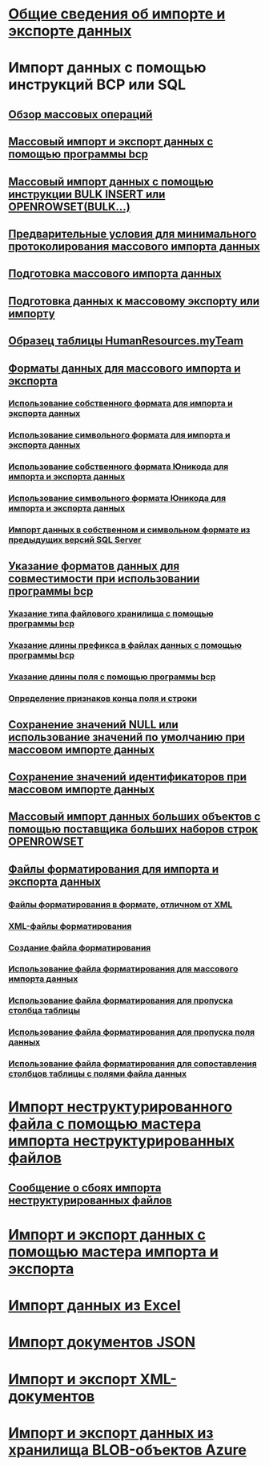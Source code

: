 # [Общие сведения об импорте и экспорте данных](overview-import-export.md)
# Импорт данных с помощью инструкций BCP или SQL
## [Обзор массовых операций](bulk-import-and-export-of-data-sql-server.md)  
## [Массовый импорт и экспорт данных с помощью программы bcp](import-and-export-bulk-data-by-using-the-bcp-utility-sql-server.md)  
## [Массовый импорт данных с помощью инструкции BULK INSERT или OPENROWSET(BULK...)](import-bulk-data-by-using-bulk-insert-or-openrowset-bulk-sql-server.md)  
## [Предварительные условия для минимального протоколирования массового импорта данных](prerequisites-for-minimal-logging-in-bulk-import.md)  
## [Подготовка массового импорта данных](prepare-to-bulk-import-data-sql-server.md)  
## [Подготовка данных к массовому экспорту или импорту](prepare-data-for-bulk-export-or-import-sql-server.md)  
## [Образец таблицы HumanResources.myTeam](humanresources-myteam-sample-table-sql-server.md)  
## [Форматы данных для массового импорта и экспорта](data-formats-for-bulk-import-or-bulk-export-sql-server.md)  
### [Использование собственного формата для импорта и экспорта данных](use-native-format-to-import-or-export-data-sql-server.md)  
### [Использование символьного формата для импорта и экспорта данных](use-character-format-to-import-or-export-data-sql-server.md)  
### [Использование собственного формата Юникода для импорта и экспорта данных](use-unicode-native-format-to-import-or-export-data-sql-server.md)  
### [Использование символьного формата Юникода для импорта и экспорта данных](use-unicode-character-format-to-import-or-export-data-sql-server.md)  
### [Импорт данных в собственном и символьном формате из предыдущих версий SQL Server](import-native-and-character-format-data-from-earlier-versions-of-sql-server.md)  
## [Указание форматов данных для совместимости при использовании программы bcp](specify-data-formats-for-compatibility-when-using-bcp-sql-server.md)  
### [Указание типа файлового хранилища с помощью программы bcp](specify-file-storage-type-by-using-bcp-sql-server.md)  
### [Указание длины префикса в файлах данных с помощью программы bcp](specify-prefix-length-in-data-files-by-using-bcp-sql-server.md)  
### [Указание длины поля с помощью программы bcp](specify-field-length-by-using-bcp-sql-server.md)  
### [Определение признаков конца поля и строки](specify-field-and-row-terminators-sql-server.md)  
## [Сохранение значений NULL или использование значений по умолчанию при массовом импорте данных](keep-nulls-or-use-default-values-during-bulk-import-sql-server.md)  
## [Сохранение значений идентификаторов при массовом импорте данных](keep-identity-values-when-bulk-importing-data-sql-server.md)  
## [Массовый импорт данных больших объектов с помощью поставщика больших наборов строк OPENROWSET](bulk-import-large-object-data-with-openrowset-bulk-rowset-provider.md)  
## [Файлы форматирования для импорта и экспорта данных](format-files-for-importing-or-exporting-data-sql-server.md)  
### [Файлы форматирования в формате, отличном от XML](non-xml-format-files-sql-server.md)  
### [XML-файлы форматирования](xml-format-files-sql-server.md)  
### [Создание файла форматирования](create-a-format-file-sql-server.md)  
### [Использование файла форматирования для массового импорта данных](use-a-format-file-to-bulk-import-data-sql-server.md)  
### [Использование файла форматирования для пропуска столбца таблицы](use-a-format-file-to-skip-a-table-column-sql-server.md)  
### [Использование файла форматирования для пропуска поля данных](use-a-format-file-to-skip-a-data-field-sql-server.md)  
### [Использование файла форматирования для сопоставления столбцов таблицы с полями файла данных](use-a-format-file-to-map-table-columns-to-data-file-fields-sql-server.md)
# [Импорт неструктурированного файла с помощью мастера импорта неструктурированных файлов](import-flat-file-wizard.md)
## [Сообщение о сбоях импорта неструктурированных файлов](reporting-import-flat-file-failures.md)
# [Импорт и экспорт данных с помощью мастера импорта и экспорта](../../integration-services/import-export-data/import-and-export-data-with-the-sql-server-import-and-export-wizard.md)
# [Импорт данных из Excel](import-data-from-excel-to-sql.md) 
# [Импорт документов JSON](../json/import-json-documents-into-sql-server.md)
# [Импорт и экспорт XML-документов](examples-of-bulk-import-and-export-of-xml-documents-sql-server.md)  
# [Импорт и экспорт данных из хранилища BLOB-объектов Azure](examples-of-bulk-access-to-data-in-azure-blob-storage.md)  
